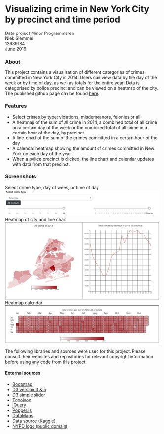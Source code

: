 # Visualizing crime in New York City by precinct and time period
Data project Minor Programmeren  
Niek Slemmer  
12639184  
June 2019
### About
This project contains a visualization of different categories of crimes
committed in New York City in 2014. Users can view data by the day of the week
or by time of day, as well as totals for the entire year. Data is categorised
by police precinct and can be viewed on a heatmap of the city. The published
github page can be found [here](https://niek95.github.io/Data_project/).

### Features
* Select crimes by type: violations, misdemeanors, felonies or all
* A heatmap of the sum of all crime in 2014, a combined total of all crime on a certain day of the week or the combined total of all crime in a certain hour of the day, by precinct.
* A line-chart of the sum of the crimes committed in a certain hour of the day
* A calendar heatmap showing the amount of crimes committed in New York on each day of the year
* When a police precinct is clicked, the line chart and calendar updates with data from that precinct.

### Screenshots
Select crime type, day of week, or time of day
<img src="/Docs/screenshot3.png" alt="screenshot of input" width="500"/>  
Heatmap of city and line chart  
<img src="/Docs/screenshot1.png" alt="screenshot of heatmap and linechart" width="500"/>  
Heatmap calendar  
<img src="/Docs/screenshot2.png" alt="screenshot of calendar heatmap" width="500"/>

The following libraries and sources were used for this project. Please consult their websites and repositories for relevant copyright information before using any code from this project:
#### External sources
* [Bootstrap](https://getbootstrap.com/)
* [D3 version 3 & 5](https://d3js.org/)
* [D3 simple slider](https://github.com/johnwalley/d3-simple-slider)
* [Topojson](https://github.com/topojson/topojson)
* [jQuery](https://jquery.com/)
* [Popper.js](https://popper.js.org/)
* [DataMaps](https://datamaps.github.io/)
* [Data source (Kaggle)](https://www.kaggle.com/adamschroeder/crimes-new-york-city)
* [NYPD logo (public domain)](https://en.wikipedia.org/wiki/New_York_City_Police_Department#/media/File:Patch_of_the_New_York_City_Police_Department.svg)

